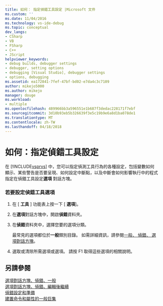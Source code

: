 ```yaml
---
title: 如何： 指定偵錯工具設定 |Microsoft 文件
ms.custom: ''
ms.date: 11/04/2016
ms.technology: vs-ide-debug
ms.topic: conceptual
dev_langs:
- CSharp
- VB
- FSharp
- C++
- JScript
helpviewer_keywords:
- debug builds, debugger settings
- debugger, setting options
- debugging [Visual Studio], debugger settings
- options, debugging
ms.assetid: ea172841-7fef-47bf-bd02-e7da4c3c7109
author: mikejo5000
ms.author: mikejo
manager: douge
ms.workload:
- multiple
ms.openlocfilehash: 489966bb3a596551e1b687f3dedac228171f7ebf
ms.sourcegitcommit: 3d10b93eb5b326639f3e5c19b9e6a8d1ba078de1
ms.translationtype: MT
ms.contentlocale: zh-TW
ms.lasthandoff: 04/18/2018
---
```

# <a name="how-to-specify-debugger-settings"></a>如何：指定偵錯工具設定
在 [!INCLUDE[vsprvs](../code-quality/includes/vsprvs_md.md)] 中，您可以指定偵測工具行為的各種設定，包括變數如何顯示、某些警告是否要呈現、如何設定中斷點，以及中斷會如何影響執行中的程式  指定在偵錯工具設定**選項** 對話方塊。  
  
### <a name="to-set-debugger-options"></a>若要設定偵錯工具選項  
  
1.  在 [ **工具** ] 功能表上按一下 [ **選項**]。  
  
2.  在**選項**對話方塊中，開啟**偵錯**資料夾。  
  
3.  在**偵錯**資料夾中，選擇您要的選項分類。  
  
     最常見的選項都位於**一般**類別目錄。 如需詳細資訊，請參閱[一般、 偵錯、 選項對話方塊](../debugger/general-debugging-options-dialog-box.md)。  
  
4.  選取或清除所需選項或選項。 請按 F1 取得這些選項的相關說明。  
  
## <a name="see-also"></a>另請參閱  
 [選項對話方塊、偵錯、一般](../debugger/general-debugging-options-dialog-box.md)   
 [選項對話方塊、偵錯、編輯後繼續](http://msdn.microsoft.com/Library/009d225f-ef65-463f-a146-e4c518f86103)   
 [偵錯設定和準備](../debugger/debugger-settings-and-preparation.md)   
 [建置命令和屬性的一般巨集](/cpp/ide/common-macros-for-build-commands-and-properties)